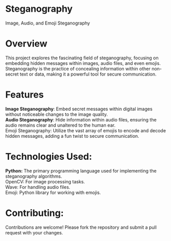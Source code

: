 # Steganography
Image, Audio, and Emoji Steganography

# Overview
This project explores the fascinating field of steganography, focusing on embedding hidden messages within images, audio files, and even emojis. Steganography is the practice of concealing information within other non-secret text or data, making it a powerful tool for secure communication.

# Features
<strong>Image Steganography</strong>: Embed secret messages within digital images without noticeable changes to the image quality.<br>
<strong>Audio Steganography</strong>: Hide information within audio files, ensuring the audio remains clear and unaltered to the human ear.<br>
</strong>Emoji Steganography</strong>: Utilize the vast array of emojis to encode and decode hidden messages, adding a fun twist to secure communication.

# Technologies Used:
<strong>Python:</strong> The primary programming language used for implementing the steganography algorithms.<br>
</strong>OpenCV:</strong> For image processing tasks.<br>
</strong>Wave:</strong> For handling audio files.<br>
</strong>Emoji:</strong> Python library for working with emojis.

# Contributing:
Contributions are welcome! Please fork the repository and submit a pull request with your changes.

